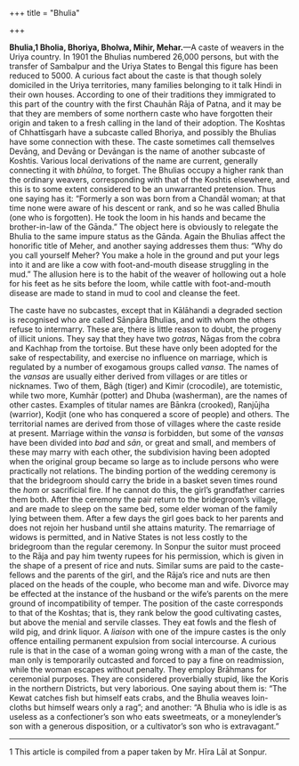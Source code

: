 +++
title = "Bhulia"

+++

**Bhulia,1 Bholia, Bhoriya, Bholwa, Mihir, Mehar.**—A caste of weavers in the Uriya country. In 1901 the Bhulias numbered 26,000 persons, but with the transfer of Sambalpur and the Uriya States to Bengal this figure has been reduced to 5000. A curious fact about the caste is that though solely domiciled in the Uriya territories, many families belonging to it talk Hindi in their own houses. According to one of their traditions they immigrated to this part of the country with the first Chauhān Rāja of Patna, and it may be that they are members of some northern caste who have forgotten their origin and taken to a fresh calling in the land of their adoption. The Koshtas of Chhattīsgarh have a subcaste called Bhoriya, and possibly the Bhulias have some connection with these. The caste sometimes call themselves Devāng, and Devāng or Devāngan is the name of another subcaste of Koshtis. Various local derivations of the name are current, generally connecting it with *bhūlna*, to forget. The Bhulias occupy a higher rank than the ordinary weavers, corresponding with that of the Koshtis elsewhere, and this is to some extent considered to be an unwarranted pretension. Thus one saying has it: “Formerly a son was born from a Chandāl woman; at that time none were aware of his descent or rank, and so he was called Bhulia \(one who is forgotten\). He took the loom in his hands and became the brother-in-law of the Gānda.” The object here is obviously to relegate the Bhulia to the same impure status as the Gānda. Again the Bhulias affect the honorific title of Meher, and another saying addresses them thus: “Why do you call yourself Meher? You make a hole in the ground and put your legs into it and are like a cow with foot-and-mouth disease struggling in the mud.” The allusion here is to the habit of the weaver of hollowing out a hole for his feet as he sits before the loom, while cattle with foot-and-mouth disease are made to stand in mud to cool and cleanse the feet. 

The caste have no subcastes, except that in Kālāhandi a degraded section is recognised who are called Sānpāra Bhulias, and with whom the others refuse to intermarry. These are, there is little reason to doubt, the progeny of illicit unions. They say that they have two *gotras*, Nāgas from the cobra and Kachhap from the tortoise. But these have only been adopted for the sake of respectability, and exercise no influence on marriage, which is regulated by a number of exogamous groups called *vansa*. The names of the *vansas* are usually either derived from villages or are titles or nicknames. Two of them, Bāgh \(tiger\) and Kimir \(crocodile\), are totemistic, while two more, Kumhār \(potter\) and Dhuba \(washerman\), are the names of other castes. Examples of titular names are Bānkra \(crooked\), Ranjūjha \(warrior\), Kodjit \(one who has conquered a score of people\) and others. The territorial names are derived from those of villages where the caste reside at present. Marriage within the *vansa* is forbidden, but some of the *vansas* have been divided into *bad* and *sān*, or great and small, and members of these may marry with each other, the subdivision having been adopted when the original group became so large as to include persons who were practically not relations. The binding portion of the wedding ceremony is that the bridegroom should carry the bride in a basket seven times round the *hom* or sacrificial fire. If he cannot do this, the girl’s grandfather carries them both. After the ceremony the pair return to the bridegroom’s village, and are made to sleep on the same bed, some elder woman of the family lying between them. After a few days the girl goes back to her parents and does not rejoin her husband until she attains maturity. The remarriage of widows is permitted, and in Native States is not less costly to the bridegroom than the regular ceremony. In Sonpur the suitor must proceed to the Rāja and pay him twenty rupees for his permission, which is given in the shape of a present of rice and nuts. Similar sums are paid to the caste-fellows and the parents of the girl, and the Rāja’s rice and nuts are then placed on the heads of the couple, who become man and wife. Divorce may be effected at the instance of the husband or the wife’s parents on the mere ground of incompatibility of temper. The position of the caste corresponds to that of the Koshtas; that is, they rank below the good cultivating castes, but above the menial and servile classes. They eat fowls and the flesh of wild pig, and drink liquor. A *liaison* with one of the impure castes is the only offence entailing permanent expulsion from social intercourse. A curious rule is that in the case of a woman going wrong with a man of the caste, the man only is temporarily outcasted and forced to pay a fine on readmission, while the woman escapes without penalty. They employ Brāhmans for ceremonial purposes. They are considered proverbially stupid, like the Koris in the northern Districts, but very laborious. One saying about them is: “The Kewat catches fish but himself eats crabs, and the Bhulia weaves loin-cloths but himself wears only a rag”; and another: “A Bhulia who is idle is as useless as a confectioner’s son who eats sweetmeats, or a moneylender’s son with a generous disposition, or a cultivator’s son who is extravagant.” 


* * *

1 This article is compiled from a paper taken by Mr. Hīra Lāl at Sonpur. 



